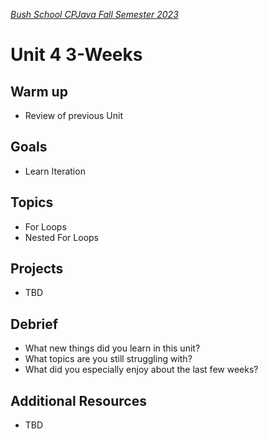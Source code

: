 [_Bush School CPJava Fall Semester 2023_](https://chandrunarayan.github.io/cpjava/)

# Unit 4 3-Weeks

## Warm up
* Review of previous Unit

## Goals
* Learn Iteration

## Topics
* For Loops
* Nested For Loops

## Projects
* TBD

## Debrief
* What new things did you learn in this unit?
* What topics are you still struggling with?
* What did you especially enjoy about the last few weeks?

## Additional Resources
* TBD
